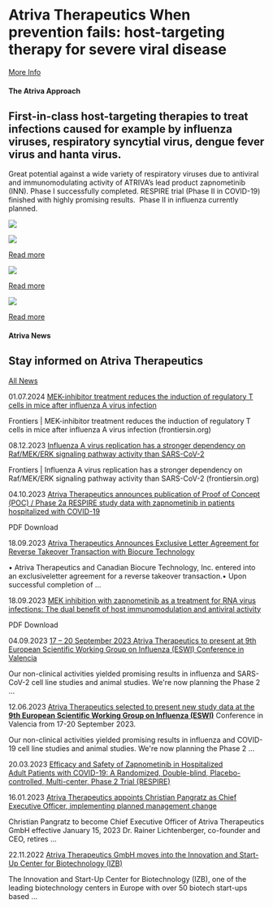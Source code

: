# Atriva Therapeutics  **When prevention fails: host-targeting therapy for severe viral disease**

[More Info](https://www.atriva-therapeutics.com/approach/)

#### The Atriva Approach

## First-in-class host-targeting therapies   to treat infections caused for example by influenza viruses, respiratory   syncytial virus, dengue fever virus and hanta virus.

Great potential against a wide variety of respiratory viruses due to antiviral and immunomodulating activity of ATRIVA’s lead product zapnometinib (INN). Phase I successfully completed. RESPIRE trial (Phase II in COVID-19) finished with highly promising results.  Phase II in influenza currently planned.

![](https://www.atriva-therapeutics.com/wp-content/uploads/2021/06/Atriva.jpg)

[![](https://www.atriva-therapeutics.com/wp-content/uploads/2021/07/Company.svg)](https://www.atriva-therapeutics.com/company/)

[Read more](https://www.atriva-therapeutics.com/company/)

[![](https://www.atriva-therapeutics.com/wp-content/uploads/2021/07/Indications.svg)](https://www.atriva-therapeutics.com/indications/)

[Read more](https://www.atriva-therapeutics.com/indications/)

[![](https://www.atriva-therapeutics.com/wp-content/uploads/2021/07/Approach.svg)](https://www.atriva-therapeutics.com/approach/)

[Read more](https://www.atriva-therapeutics.com/approach/)

#### Atriva News

## Stay informed on Atriva Therapeutics

[All News](https://www.atriva-therapeutics.com/news/)

01.07.2024 [MEK-inhibitor treatment reduces the induction of regulatory T cells in mice after influenza A virus infection](https://www.atriva-therapeutics.com/2024/07/01/mek-inhibitor-treatment-reduces-the-induction-of-regulatory-t-cells-in-mice-after-influenza-a-virus-infection/)

Frontiers \| MEK-inhibitor treatment reduces the induction of regulatory T cells in mice after influenza A virus infection (frontiersin.org)

08.12.2023 [Influenza A virus replication has a stronger dependency on Raf/MEK/ERK signaling pathway activity than SARS-CoV-2](https://www.atriva-therapeutics.com/2023/12/08/atriva-therapeutics-announces-publication-of-proof-of-concept-poc-phase-2a-respire-study-data-with-zapnometinib-in-patients-hospitalized-with-covid-19-duplicate-1/)

Frontiers \| Influenza A virus replication has a stronger dependency on Raf/MEK/ERK signaling pathway activity than SARS-CoV-2 (frontiersin.org)

04.10.2023 [Atriva Therapeutics announces publication of Proof of Concept (POC) / Phase 2a RESPIRE study data with zapnometinib in patients hospitalized with COVID-19](https://www.atriva-therapeutics.com/2023/10/04/atriva-therapeutics-announces-publication-of-proof-of-concept-poc-phase-2a-respire-study-data-with-zapnometinib-in-patients-hospitalized-with-covid-19/)

PDF Download

18.09.2023 [Atriva Therapeutics Announces Exclusive Letter Agreement for Reverse Takeover Transaction with Biocure Technology](https://www.atriva-therapeutics.com/2023/09/18/atriva-therapeutics-announces-exclusive-letter-agreement-for-reverse-takeover-transaction-with-biocure-technology/)

• Atriva Therapeutics and Canadian Biocure Technology, Inc. entered into an exclusiveletter agreement for a reverse takeover transaction.• Upon successful completion of …

18.09.2023 [MEK inhibition with zapnometinib as a treatment for RNA virus infections: The dual benefit of host immunomodulation and antiviral activity](https://www.atriva-therapeutics.com/2023/09/18/mek-inhibition-with-zapnometinib-as-a-treatment-forrna-virus-infections-the-dual-benefit-of-hostimmunomodulation-and-antiviral-activity/)

PDF Download

04.09.2023 [17 – 20 September 2023 Atriva Therapeutics to present at 9th European Scientific Working Group on Influenza (ESWI) Conference in Valencia](https://www.atriva-therapeutics.com/2023/09/04/atriva-therapeutics-selected-to-present-new-study-data-at-the-9th-european-scientific-working-group-on-influenza-eswi-conference-in-valencia-from-17-20-september-2023/)

Our non-clinical activities yielded promising results in influenza and SARS-CoV-2 cell line studies and animal studies. We're now planning the Phase 2 …

12.06.2023 [Atriva Therapeutics selected to present new study data at the <a href="https://eswiconference.org/"><strong>9th European Scientific Working Group on Influenza (ESWI)</strong></a> Conference in Valencia from 17-20 September 2023.](https://www.atriva-therapeutics.com/2023/06/12/atriva-therapeutics-appoints-christian-pangratz-as-chief-executive-officer-implementing-planned-management-change-duplicate-1/)

Our non-clinical activities yielded promising results in influenza and COVID-19 cell line studies and animal studies. We're now planning the Phase 2 …

20.03.2023 [Efficacy and Safety of Zapnometinib in Hospitalized Adult Patients with COVID-19: A Randomized, Double-blind, Placebo-controlled, Multi-center, Phase 2 Trial (RESPIRE)](https://www.atriva-therapeutics.com/2023/03/20/efficacy-and-safety-of-zapnometinib-in-hospitalized-adult-patients-with-covid-19-a-randomized-double-blind-placebo-controlled-multi-center-phase-2-trial-respire/)

16.01.2023 [Atriva Therapeutics appoints Christian Pangratz as Chief Executive Officer, implementing planned management change](https://www.atriva-therapeutics.com/2023/01/16/atriva-therapeutics-appoints-christian-pangratz-as-ceo-implementing-planned-management-change/)

Christian Pangratz to become Chief Executive Officer of Atriva Therapeutics GmbH effective January 15, 2023 Dr. Rainer Lichtenberger, co-founder and CEO, retires …

22.11.2022 [Atriva Therapeutics GmbH moves into the Innovation and Start-Up Center for Biotechnology (IZB)](https://www.atriva-therapeutics.com/2022/11/22/atriva-therapeutics-gmbh-moves-into-izb/)

The Innovation and Start-Up Center for Biotechnology (IZB), one of the leading biotechnology centers in Europe with over 50 biotech start-ups based …